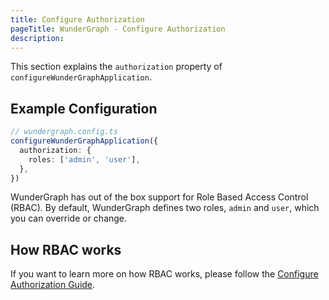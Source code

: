 ```yaml
---
title: Configure Authorization
pageTitle: WunderGraph - Configure Authorization
description:
---
```


This section explains the `authorization` property of `configureWunderGraphApplication`.

## Example Configuration

```typescript
// wundergraph.config.ts
configureWunderGraphApplication({
  authorization: {
    roles: ['admin', 'user'],
  },
})
```

WunderGraph has out of the box support for Role Based Access Control (RBAC).
By default, WunderGraph defines two roles, `admin` and `user`,
which you can override or change.

## How RBAC works

If you want to learn more on how RBAC works,
please follow the [Configure Authorization Guide](/docs/guides/configure-authorization).
